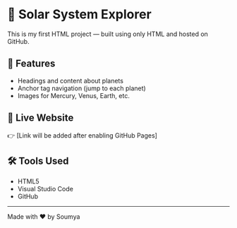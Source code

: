 # 🌌 Solar System Explorer

This is my first HTML project — built using only HTML and hosted on GitHub.

## 🔭 Features
- Headings and content about planets
- Anchor tag navigation (jump to each planet)
- Images for Mercury, Venus, Earth, etc.

## 🚀 Live Website
👉 [Link will be added after enabling GitHub Pages]

## 🛠 Tools Used
- HTML5
- Visual Studio Code
- GitHub

---

Made with ❤ by Soumya
